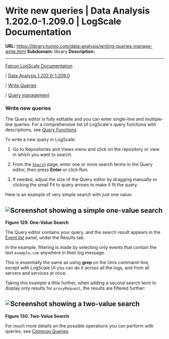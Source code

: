 # Write new queries | Data Analysis 1.202.0-1.209.0 | LogScale Documentation

**URL:** https://library.humio.com/data-analysis/writing-queries-manage-write.html
**Subdomain:** library
**Description:** 

---

[Falcon LogScale Documentation](https://library.humio.com)

/ [Data Analysis 1.202.0-1.209.0](data-analysis-docs.html)

/ [Write Queries](writing-queries.html)

/ [Query management](writing-queries-manage.html)

### Write new queries

The Query editor is fully editable and you can enter single-line and multiple-line queries. For a comprehensive list of LogScale's query functions with descriptions, see [_Query Functions_](functions.html "Query Functions"). 

To write a new query in LogScale: 

  1. Go to Repositories and Views menu and click on the repository or view in which you want to search. 

  2. From the [`Search`](searching-data.html "Search Data") page, enter one or more search terms in the Query editor, then press **Enter** or click Run. 

  3. If needed, adjust the size of the Query editor by dragging manually or clicking the small Fit to query arrows to make it fit the query. 




Here is an example of very simple search with just one value: 

![Screenshot showing a simple one-value search](images/queries/search-one-term.png)  
---  
  
**Figure 129. One-Value Search**

  


The Query editor contains your query, and the search result appears in the [Event list](searching-data-changing-the-events-display.html "Display Results and Events") panel, under the Results tab. 

In the example, filtering is made by selecting only events that contain the text `example.com` anywhere in their log message. 

This is essentially the same as using **grep** on the Unix command-line, except with LogScale UI you can do it across all the logs, and from all servers and services at once. 

Taking this example a little further, when adding a second search term to display only results for `proxyRequest`, the results are filtered further: 

![Screenshot showing a two-value search](images/queries/search-two-terms.png)  
---  
  
**Figure 130. Two-Value Search**

  


For much more details on the possible operations you can perform with queries, see [Common Queries](writing-queries-operations.html "Frequent query operations").
